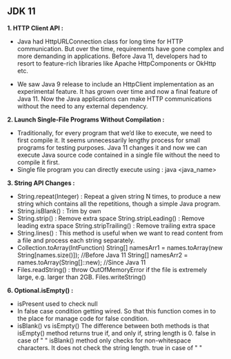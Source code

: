 JDK 11
-------

**1. HTTP Client API :**
- Java had HttpURLConnection class for long time for HTTP communication. But over the time, requirements have gone complex and more demanding in applications. 
  Before Java 11, developers had to resort to feature-rich libraries like Apache HttpComponents or OkHttp etc.
  
- We saw Java 9 release to include an HttpClient implementation as an experimental feature. It has grown over time and now a final feature of Java 11. 
  Now the Java applications can make HTTP communications without the need to any external dependency.
  
**2. Launch Single-File Programs Without Compilation :**
- Traditionally, for every program that we’d like to execute, we need to first compile it. It seems unnecessarily lengthy process for small programs for testing purposes.
  Java 11 changes it and now we can execute Java source code contained in a single file without the need to compile it first.
- Single file program you can directly execute using : java <java_name>

**3. String API Changes :**
- String.repeat(Integer) : Repeat a given string N times, to produce a new string which contains all the repetitions, though a simple Java program. 
- String.isBlank() : Trim by own
- String.strip() : Remove extra space
  String.stripLeading() : Remove leading extra space
  String.stripTrailing()  : Remove trailing extra space
- String.lines() : This method is useful when we want to read content from a file and process each string separately.
- Collection.toArray(IntFunction)
  String[] namesArr1 = names.toArray(new String[names.size()]);       //Before Java 11
  String[] namesArr2 = names.toArray(String[]::new);                  //Since Java 11
- Files.readString() : throw OutOfMemoryError if the file is extremely large, e.g. larger than 2GB.
  Files.writeString()

**6. Optional.isEmpty() :**
- isPresent used to check null   
- In false case condition getting wired. So that this function comes in to the place for manage code for false condition.
- isBlank() vs isEmpty()
  The difference between both methods is that isEmpty() method returns true if, and only if, string length is 0. false in case of " "
  isBlank() method only checks for non-whitespace characters. It does not check the string length. true in case of " "


  
